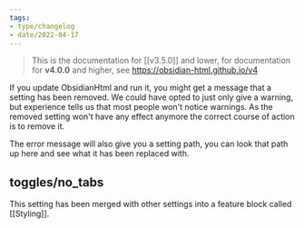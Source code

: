 ```yaml
---
tags:
- type/changelog
- date/2022-04-17
---
```

> This is the documentation for [[v3.5.0]] and lower, for documentation for **v4.0.0** and higher, see https://obsidian-html.github.io/v4

If you update ObsidianHtml and run it, you might get a message that a setting has been removed. We could have opted to just only give a warning, but experience tells us that most people won't notice warnings. As the removed setting won't have any effect anymore the correct course of action is to remove it.

The error message will also give you a setting path, you can look that path up here and see what it has been replaced with.

## toggles/no_tabs
This setting has been merged with other settings into a feature block called [[Styling]].
